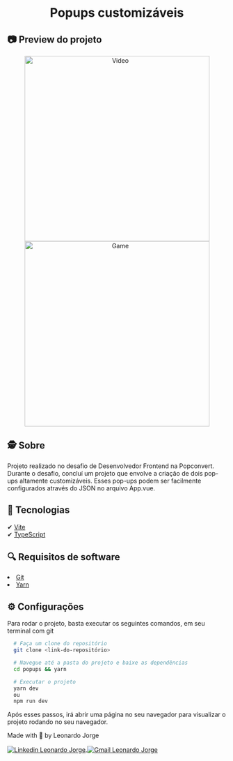 <h1 align="center">
  Popups customizáveis
</h1>

## 📷 Preview do projeto

<div align="center">
  <img width="425" alt="Video" src="https://github.com/LeonardoJorge4/popups/assets/69438854/eb32e444-dce7-44c7-894b-5a1c37cc4e93" />
  <img width="425" alt="Game" src="https://github.com/LeonardoJorge4/popups/assets/69438854/0c3c66f1-a5c5-4286-b2ed-3e323c7e4568" />
</div>

## 🕵️ Sobre

Projeto realizado no desafio de Desenvolvedor Frontend na Popconvert. Durante o desafio, concluí um projeto que envolve a criação de dois pop-ups altamente customizáveis. Esses pop-ups podem ser facilmente configurados através do JSON no arquivo App.vue.

## 🚀 Tecnologias

✔ [Vite](https://vitejs.dev/)
<br />
✔ [TypeScript](https://www.typescriptlang.org/)

## 🔍 Requisitos de software

<li><a href="https://git-scm.com">Git</a></li>
<li><a href="https://yarnpkg.com/">Yarn</a></li>

## ⚙ Configurações

Para rodar o projeto, basta executar os seguintes comandos, em seu terminal com git

```bash
  # Faça um clone do repositório
  git clone <link-do-repositório>

  # Navegue até a pasta do projeto e baixe as dependências
  cd popups && yarn

  # Executar o projeto
  yarn dev
  ou
  npm run dev
```

Após esses passos, irá abrir uma página no seu navegador para visualizar o projeto rodando no seu navegador.
<br/>

<p>Made with 💜 by Leonardo Jorge<p>
<p>
  <a href="https://www.linkedin.com/in/leonardo-c-jorge/" target="_blank">
    <img align="center" src="https://img.shields.io/badge/LinkedIn-%230077B5?style=for-the-badge&logo=linkedin&logoColor=white" alt="Linkedin Leonardo Jorge" />
  </a>
  <a href="mailto:leonardoti4437@gmail.com" target="_blank">
    <img align="center" src="https://img.shields.io/badge/Gmail-FF0000?style=for-the-badge&logo=gmail&logoColor=white" alt="Gmail Leonardo Jorge" />
  </a>
</p>
